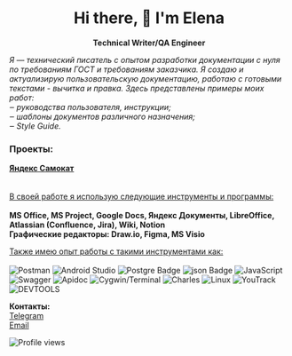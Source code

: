 <h1 align='center'>
Hi there, 👋 I'm Elena
</h1>
<p align='center'>
  <B>Technical Writer/QA Engineer</B>
</p>

<i>
Я — технический писатель с опытом разработки документации с нуля по требованиям ГОСТ и требованиям заказчика. Я создаю и актуализирую пользовательскую документацию, работаю с готовыми текстами - вычитка и правка. Здесь представлены примеры моих работ:<br />
‒	руководства пользователя, инструкции;<br />
‒	шаблоны документов различного назначения;<br />
‒	Style Guide.<br />
</i>


### Проекты:
**[Яндекс Самокат](https://github.com/Shvarikova-Elena/Yandex.Scooter)**<br />
<br />
<br />
<ins>В своей работе я использую следующие инструменты и программы:</ins><br />
<br />
**MS Office, MS Project, Google Docs, Яндекс Документы, LibreOffice, Atlassian (Confluence, Jira), Wiki, Notion**<br />
**Графические редакторы: Draw.io, Figma, MS Visio**


<ins>Также имею опыт работы с такими инструментами как:</ins><br />
<br />
<img src="https://img.shields.io/badge/Postman-FF6C37?style=for-the-badge&logo=Postman&logoColor=white" alt="Postman"/> 
<img src="https://img.shields.io/badge/Android%20Studio-3DDC84?style=for-the-badge&logo=Android%20Studio&logoColor=white" alt="Android Studio"/>
<img src="https://img.shields.io/badge/PostgreSQL-316192?style=for-the-badge&logo=postgresql&logoColor=white" alt="Postgre Badge"/>
<img src="https://img.shields.io/badge/json-5E5C5C?style=for-the-badge&logo=json&logoColor=white" alt="json Badge"/>
<img src="https://img.shields.io/badge/JavaScript-F7DF1E?style=for-the-badge&logo=JavaScript&logoColor=white" alt="JavaScript"/>
<img src="https://img.shields.io/badge/Swagger-85EA2D?style=for-the-badge&logo=Swagger&logoColor=white" alt="Swagger"/>
<img src="https://img.shields.io/badge/Apidoc-blue?style=for-the-badge&logo=Apidoc&logoColor=white" alt="Apidoc"/>
<img src="https://img.shields.io/badge/Cygwin/Terminal-4D4D4D?style=for-the-badge&logo=Cygwin/Terminal&logoColor=white" alt="Cygwin/Terminal"/>
<img src="https://img.shields.io/badge/Charles-blue?style=for-the-badge&logo=Charles&logoColor=white" alt="Charles"/>
<img src="https://img.shields.io/badge/Linux-FCC624?style=for-the-badge&logo=linux&logoColor=black" alt="Linux"/>
<img src="https://img.shields.io/badge/YouTrack-gray?style=for-the-badge&logo=YouTrack&logoColor=white" alt="YouTrack"/>
<img src="https://img.shields.io/badge/DEVTOOLS-blue?style=for-the-badge&logo=DEVTOOLS&logoColor=white" alt="DEVTOOLS"/>



**Контакты:** <br />
[Telegram](https://t.me/Elena_Shvarikova)<br />
[Email](mailto:elena.shvarikova@yandex.ru)<br />


![Profile views](https://komarev.com/ghpvc/?username=Shvarikova-Elena&color=red)
